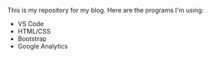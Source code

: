 This is my repository for my blog. Here are the programs I'm using:
- VS Code
- HTML/CSS
- Bootstrap
- Google Analytics
